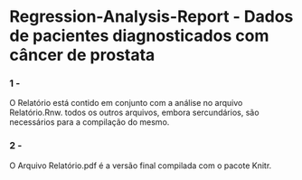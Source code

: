 # Regression-Analysis-Report - Dados de pacientes diagnosticados com câncer de prostata


### 1 -
O Relatório está contido em conjunto com a análise no arquivo Relatório.Rnw. todos os outros arquivos, embora sercundários, são necessários para a compilação do mesmo.
### 2 -
O Arquivo Relatório.pdf é a versão final compilada com o pacote Knitr.


